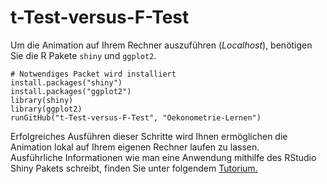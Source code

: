t-Test-versus-F-Test
============

Um die Animation auf Ihrem Rechner auszuführen (_Localhost_), benötigen Sie die R Pakete `shiny` und `ggplot2`. 

```
# Notwendiges Packet wird installiert
install.packages("shiny")
install.packages("ggplot2")
library(shiny)
library(ggplot2)
runGitHub("t-Test-versus-F-Test", "Oekonometrie-Lernen")
```

Erfolgreiches Ausführen dieser Schritte wird Ihnen ermöglichen die Animation lokal auf Ihrem eigenen Rechner laufen zu lassen.   
Ausführliche Informationen wie man eine Anwendung mithilfe des RStudio Shiny Pakets schreibt, finden Sie unter folgendem [Tutorium.](http://shiny.rstudio.com/tutorial/)
